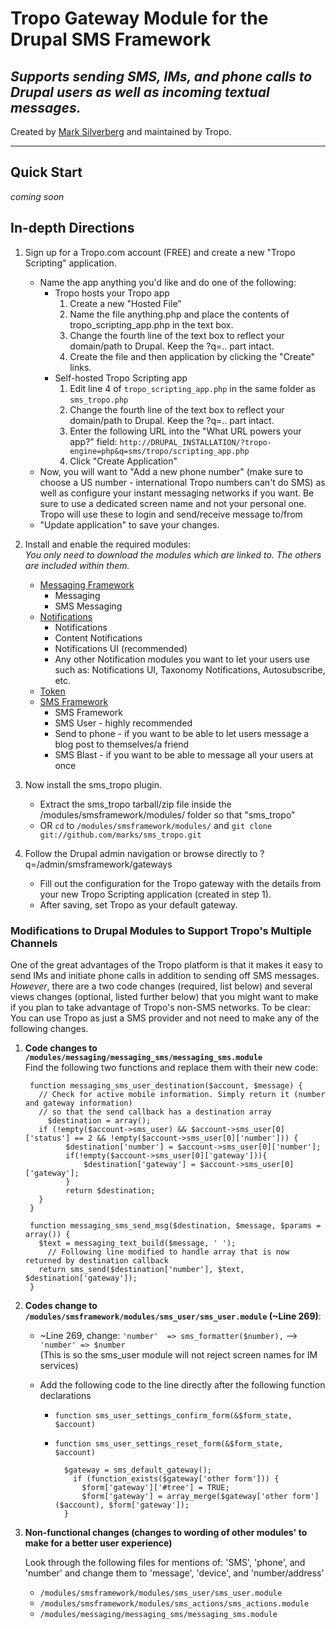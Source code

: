 Tropo Gateway Module for the Drupal SMS Framework
=================================================
_Supports sending SMS, IMs, and phone calls to Drupal users as well as incoming textual messages._
--------------------------------------------------------------------------------------------------

Created by [Mark Silverberg](http://github.com/marks) and maintained by Tropo.

* * *

## Quick Start
_coming soon_

## In-depth Directions
1. Sign up for a Tropo.com account (FREE) and create a new "Tropo Scripting" application.
	* Name the app anything you'd like and do one of the following:
		* Tropo hosts your Tropo app
			1. Create a new "Hosted File"
			2. Name the file anything.php and place the contents of tropo_scripting_app.php in the text box.
			3. Change the fourth line of the text box to reflect your domain/path to Drupal. Keep the ?q=.. part intact.
			4. Create the file and then application by clicking the "Create" links.
		* Self-hosted Tropo Scripting app
			1. Edit line 4 of `tropo_scripting_app.php` in the same folder as `sms_tropo.php`
			2. Change the fourth line of the text box to reflect your domain/path to Drupal. Keep the ?q=.. part intact.
			3. Enter the following URL into the "What URL powers your app?" field: `http://DRUPAL_INSTALLATION/?tropo-engine=php&q=sms/tropo/scripting_app.php`
			4. Click "Create Application"
	* Now, you will want to "Add a new phone number" (make sure to choose a US number - international Tropo numbers can't do SMS) as well as configure your instant messaging networks if you want. Be sure to use a dedicated screen name and not your personal one. Tropo will use these to login and send/receive message to/from
	* "Update application" to save your changes.
	
2. Install and enable the required modules:  
	_You only need to download the modules which are linked to. The others are included within them._
	* [Messaging Framework](http://drupal.org/project/messaging "Messaging Framework")
		* Messaging
		* SMS Messaging
	* [Notifications](http://drupal.org/project/notifications "Notifications")
		* Notifications
		* Content Notifications
		* Notifications UI (recommended)
		* Any other Notification modules you want to let your users use such as: Notifications UI, Taxonomy Notifications,  Autosubscribe, etc.
	* [Token](http://drupal.org/project/token "Token")
	* [SMS Framework](http://drupal.org/project/smsframework "SMSFramework")
		* SMS Framework
		* SMS User - highly recommended
		* Send to phone - if you want to be able to let users message a blog post to themselves/a friend
		* SMS Blast - if you want to be able to message all your users at once

3. Now install the sms_tropo plugin.
	* Extract the sms_tropo tarball/zip file inside the /modules/smsframework/modules/ folder so that "sms_tropo"
	* OR `cd` to `/modules/smsframework/modules/` and `git clone git://github.com/marks/sms_tropo.git`
	
4. Follow the Drupal admin navigation or browse directly to ?q=/admin/smsframework/gateways 
	* Fill out the configuration for the Tropo gateway with the details from your new Tropo Scripting application (created in step 1).
	* After saving, set Tropo as your default gateway.

### Modifications to Drupal Modules to Support Tropo's Multiple Channels
One of the great advantages of the Tropo platform is that it makes it easy to send IMs and initiate phone calls in addition to sending off SMS messages.  
_However_, there are a two code changes (required, list below) and several views changes (optional, listed further below) that you might want to make if you plan to take advantage of Tropo's non-SMS networks.
To be clear: You can use Tropo as just a SMS provider and not need to make any of the following changes. 

1. **Code changes to `/modules/messaging/messaging_sms/messaging_sms.module`**  
	Find the following two functions and replace them with their new code:

		function messaging_sms_user_destination($account, $message) {
		  // Check for active mobile information. Simply return it (number and gateway information)
		  // so that the send callback has a destination array
			$destination = array();
		  if (!empty($account->sms_user) && $account->sms_user[0]['status'] == 2 && !empty($account->sms_user[0]['number'])) {
				$destination['number'] = $account->sms_user[0]['number'];
				if(!empty($account->sms_user[0]['gateway'])){
					$destination['gateway'] = $account->sms_user[0]['gateway'];
				}
				return $destination;
		  }
		}

		function messaging_sms_send_msg($destination, $message, $params = array()) {
		  $text = messaging_text_build($message, ' ');
			// Following line modified to handle array that is now returned by destination callback
		  return sms_send($destination['number'], $text, $destination['gateway']);
		}
		  
2. **Codes change to `/modules/smsframework/modules/sms_user/sms_user.module` (~Line 269)**:  

	* ~Line 269, change: `'number'  => sms_formatter($number),` --> `'number' => $number`  
		(This is so the sms_user module will not reject screen names for IM services)  
	* Add the following code to the line directly after the following function declarations
	
		* `function sms_user_settings_confirm_form(&$form_state, $account)`
		* `function sms_user_settings_reset_form(&$form_state, $account)`
			
			
				$gateway = sms_default_gateway();
				  if (function_exists($gateway['other form'])) {
				    $form['gateway']['#tree'] = TRUE;
				    $form['gateway'] = array_merge($gateway['other form']($account), $form['gateway']);
				}
		  
     
3. **Non-functional changes (changes to wording of other modules' to make for a better user experience)**
	  
	Look through the following files for mentions of: 'SMS', 'phone', and 'number' and change them to 'message', 'device', and 'number/address'
	* `/modules/smsframework/modules/sms_user/sms_user.module`
	* `/modules/smsframework/modules/sms_actions/sms_actions.module`
	* `/modules/messaging/messaging_sms/messaging_sms.module`